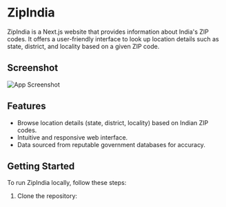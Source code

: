 # ZipIndia

ZipIndia is a Next.js website that provides information about India's ZIP codes. It offers a user-friendly interface to look up location details such as state, district, and locality based on a given ZIP code.

## Screenshot

![App Screenshot](https://github.com/vebpath/ZipIndia/blob/master/public/mockup.png?raw=true)

## Features

- Browse location details (state, district, locality) based on Indian ZIP codes.
- Intuitive and responsive web interface.
- Data sourced from reputable government databases for accuracy.

## Getting Started

To run ZipIndia locally, follow these steps:

1. Clone the repository:

``` git clone https://github.com/vebpath/ZipIndia.git